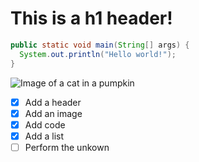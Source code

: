 # This is a h1 header!
```java
public static void main(String[] args) {
  System.out.println("Hello world!");
}
```
![Image of a cat in a pumpkin]( https://i.redd.it/i-got-bored-so-i-decided-to-draw-a-random-image-on-the-v0-4ig97vv85vjb1.png?width=1280&format=png&auto=webp&s=7177756d1f393b6e093596d06e1ba539f723264b)

- [x] Add a header
- [x] Add an image
- [x] Add code
- [x] Add a list
- [ ] Perform the unkown
